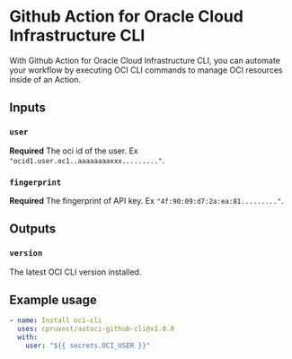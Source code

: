 # Github Action for Oracle Cloud Infrastructure CLI

With Github Action for Oracle Cloud Infrastructure CLI, you can automate your workflow by executing OCI CLI commands to manage OCI resources inside of an Action.

## Inputs

### `user`

**Required** The oci id of the user. Ex `"ocid1.user.oc1..aaaaaaaaxxx........."`.

### `fingerprint`

**Required** The fingerprint of API key. Ex `"4f:90:09:d7:2a:ea:81........."`.

## Outputs

### `version`

The latest OCI CLI version installed.

## Example usage

```yaml
- name: Install oci-cli
  uses: cpruvost/autoci-github-cli@v1.0.0
  with:
    user: "${{ secrets.OCI_USER }}"
```
